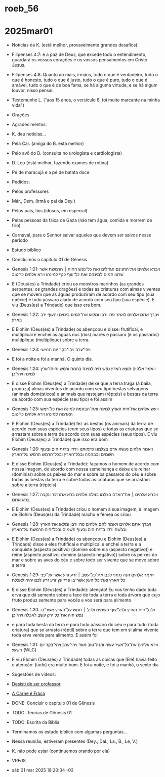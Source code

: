 
# roeb_56
# 2025mar01

- Notícias da K. (está melhor, provavelmente grandes desafios)

- Filipenses 4:7: e a paz de Deus, que excede todo o entendimento, guardará os vossos corações e os vossos pensamentos em Cristo Jesus.
- Filipenses 4:8: Quanto ao mais, irmãos, tudo o que é verdadeiro, tudo o que é honesto, tudo o que é justo, tudo o que é puro, tudo o que é amável, tudo o que é de boa fama, se há alguma virtude, e se há algum louvor, nisso pensai.
- Testemunho L. ("aos 15 anos, o versículo 8, foi muito marcante na minha vida")

- Orações

- Agradecimentos:
- K. deu notícias...
- Pela Car. (amiga do B. está melhor)
- Pelo avô do B. (consulta no urologista e cardiologista)
- D. Leo (está melhor, fazendo exames de rotina)
- Pé de maracujá e a pé de batata doce 

- Pedidos:
- Pelos professores
- Már., Dem. (irmã e pai da Dey.)
- Pelos pais, tios (idosos, em especial)
- Pelas pessoas da faixa de Gaza (não tem água, comida e morrem de frio)
- Carnaval, para o Senhor salvar aqueles que devem ser salvos nesse período

- Estudo bíblico 

- Concluímos o capítulo 01 de Gênesis

- Genesis 1:21: ויברא אלהים את־התנינם הגדלים ואת כל־נפשׁ ה͏חיה ׀ הרמשׂת אשׁר שׁרצו המים למינהם ואת כל־עוף כנף למינהו וירא אלהים כי־טוב׃

- E (Deus(es) a Trindade) criou os monstros marinhos (as grandes serpentes; os grandes dragões) e todas as criaturas com almas viventes que se movem que as águas produziram de acordo com seu tipo (sua epécie) e todo pássaro alado de acordo com seu tipo (sua espécie). E viu (Deus(es) a Trindade) que isso era bom.

- Genesis 1:22: ויברך אתם אלהים לאמר פרו ורבו ומלאו את־המים בימים והעוף ירב בארץ׃

- E Elohim (Deus(es) a Trindade) os abençoou e disse: frutificai, e multiplicai e enchei as águas nos (dos) mares e pássaro (e os pássaros) multiplique (multiplique) sobre a terra.

- Genesis 1:23: ויהי־ערב ויהי־בקר יום חמישׁי׃

- E foi a noite e foi a manhã. O quinto dia.

- Genesis 1:24: ויאמר אלהים תוצא הארץ נפשׁ חיה למינה בהמה ורמשׂ וחיתו־ארץ למינה ויהי־כן׃

- E disse Elohim (Deus(es) a Trindade) deixe que a terra traga (à baila, produza) almas viventes de acordo com seu tipo bestas selvagens (animais domésticos) e animais que rastejam (répteis) e bestas da terra de acordo com sua espécie (seu tipo) e foi assim

- Genesis 1:25: ויעשׂ אלהים את־חית הארץ למינה ואת־הבהמה למינה ואת כל־רמשׂ האדמה למינהו וירא אלהים כי־טוב׃

- E Elohim (Deus(es) a Trindade) fez as bestas (os animais) da terra de acordo com suas espécies (com seus tipos) e todas as criaturas que se arrastam sobre a terra de acordo com suas espécies (seus tipos). E viu Elohim (Deus(es) a Trindade) que isso era bom 

- Genesis 1:26: ויאמר אלהים נעשׂה אדם בצלמנו כדמותנו וירדו בדגת הים ובעוף השׁמים ובבהמה ובכל־הארץ ובכל־הרמשׂ ה͏רמשׂ על־הארץ׃

- E disse Elohim (Deus(es) a Trindade): façamos o homem de acordo com nossa imagem, de acordo com nossa semelhança e deixe ele reinar (dominiar) sobre os peixes do mar e sobre os pássaros do céu e sobre todas as bestas da terra e sobre todas as criaturas que se arrastam sobre a terra (répteis) 

- Genesis 1:27: ויברא אלהים ׀ את־ה͏אדם בצלמו בצלם אלהים ברא אתו זכר ונקבה
ברא אתם׃

- E Elohim (Deus(es) a Trindade) criou o homem à sua imagem, à imagem de Elohim (Deus(es) da Trindade) macho e fêmea os criou

- Genesis 1:28: ויברך אתם אלהים ויאמר להם אלהים פרו ורבו ומלאו את־הארץ וכבשׁה ורדו בדגת הים ובעוף השׁמים ובכל־חיה ה͏רמשׂת על־הארץ׃

- E Elohim (Deus(es) a Trindade) os abençoou e Elohim (Deus(es) a Trindade) disse a eles frutificai e multiplicai e enchei a terra e a conquiste (aspecto positivo) (domine sobre ela (aspecto negativo)) e reine (aspecto positivo; domine (aspecto negativo)) sobre os peixes do mar e sobre as aves do céu e sobre todo ser vivente que se move sobre a terra

- Genesis 1:29: ויאמר אלהים הנה נתתי לכם את־כל־עשׂב ׀ זרע זרע אשׁר על־פני כל־הארץ ואת־כל־העץ אשׁר־בו פרי־עץ זרע זרע לכם יהיה לאכלה׃

- E disse Elohim (Deus(es) a Trindade): atenção! Eu vos tenho dado toda erva que dá semente sobre a face de toda a terra e toda árvore que cujo fruto produz semente para vocês e vos será para alimento

- Genesis 1:30: ולכל־חית הארץ ולכל־עוף השׁמים ולכל ׀ רומשׂ על־הארץ אשׁר־בו נפשׁ חיה את־כל־ירק עשׂב לאכלה ויהי־כן׃

- e para toda besta da terra e para todo pássaro do céu e para tudo (toda criatura) que se arrasta (réptil) sobre a terra que tem em si alma vivente toda erva verde para alimento. E assim foi

- Genesis 1:31: וירא אלהים את־כל־אשׁר עשׂה והנה־טוב מאד ו͏יהי־ערב ו͏יהי־בקר יום השׁשׁי׃  (WLC)

- E viu Elohim (Deus(es) a Trindade) todas as coisas que (Ele) havia feito e atenção: (tudo) era muito bom. E foi a noite, e foi a manhã, o sexto dia 

- Sugestões de vídeos:

- [Desisti de ser professor](https://www.youtube.com/watch?v=wxrjYD_pl28)

- [A Carne é Fraca](https://www.youtube.com/watch?v=rrFsGTw5bCw)

- DONE: Concluir o capítulo 01 de Gênesis
- TODO: Teorias de Gênesis 01
- TODO: Escrita da Bíblia

- Terminamos os estudo bíblico com algumas perguntas...
- Nessa reunião, estiveram presentes (Dey., Dal., La., B., Le, V.)
- K. não pode estar (continuemos orando por ela) 

- VRFdS
- sáb 01 mar 2025 18:20:34 -03

 
